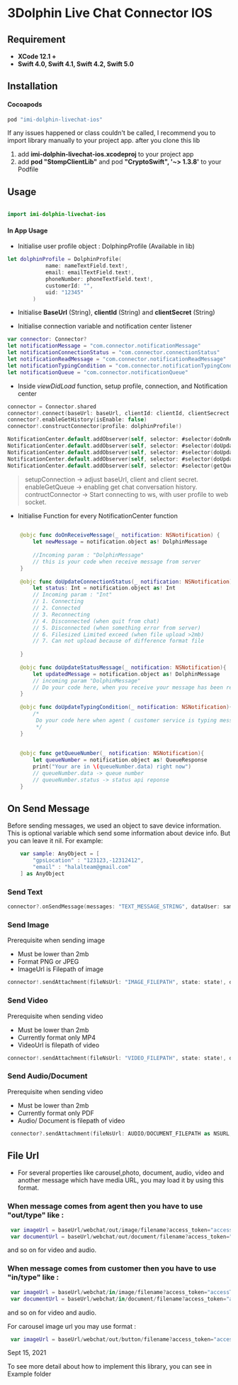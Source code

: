 # 3Dolphin Live Chat Connector IOS



## Requirement


- **XCode 12.1 +**
- **Swift 4.0, Swift 4.1, Swift 4.2, Swift 5.0**

## Installation

#### Cocoapods

```swift
pod "imi-dolphin-livechat-ios"
```

If any issues happened or class couldn't be called, I recommend you to import library manually to your project app. after you clone this lib 
1. add **imi-dolphin-livechat-ios.xcodeproj** to your project app
2. add **pod "StompClientLib"** and pod **"CryptoSwift", '~> 1.3.8'** to your Podfile


## Usage

```swift

import imi-dolphin-livechat-ios

```

#### In App Usage

- Initialise user profile object : DolphinpProfile (Available in lib)

```swift
let dolphinProfile = DolphinProfile(
            name: nameTextField.text!,
            email: emailTextField.text!,
            phoneNumber: phoneTextField.text!,
            customerId: "",
            uid: "12345"
        )
```

- Initialise **BaseUrl** (String), **clientId** (String) and **clientSecret** (String)

- Initialise connection variable and notification center listener

```swift
var connector: Connector?
let notificationMessage = "com.connector.notificationMessage"
let notificationConnectionStatus = "com.connector.connectionStatus"
let notificationReadMessage = "com.connector.notificationReadMessage"
let notificationTypingCondition = "com.connector.notificationTypingCondition"
let notificationQueue = "com.connector.notificationQueue"
```

- Inside *viewDidLoad* function, setup profile, connection, and Notification center

```swift
connector = Connector.shared
connector!.connect(baseUrl: baseUrl, clientId: clientId, clientSecrect: clientSecrect)
connector?.enableGetHistory(isEnable: false)
connector!.constructConnector(profile: dolphinProfile!)

NotificationCenter.default.addObserver(self, selector: #selector(doOnReceiveMessage(_:)), name: Notification.Name(rawValue: notificationMessage), object: nil)
NotificationCenter.default.addObserver(self, selector: #selector(doUpdateConnectionStatus(_:)), name: Notification.Name(rawValue: notificationConnectionStatus), object: nil)
NotificationCenter.default.addObserver(self, selector: #selector(doUpdateStatusMessage(_:)), name: Notification.Name(rawValue: notificationReadMessage), object: nil)
NotificationCenter.default.addObserver(self, selector: #selector(doUpdateTypingCondition(_:)), name: Notification.Name(rawValue: notificationTypingCondition), object: nil)
NotificationCenter.default.addObserver(self, selector: #selector(getQueueNumber(_:)), name: Notification.Name(rawValue: notificationQueue), object: nil)

```

> setupConnection -> adjust baseUrl, client and client secret.
> enableGetQueue -> enabling get chat conversation history.
> contructConnector -> Start connecting to ws, with user profile to web socket.


- Initialise Function for every NotificationCenter function

```swift
 
    @objc func doOnReceiveMessage(_ notification: NSNotification) {
        let newMessage = notification.object as! DolphinMessage
        
        //Incoming param : "DolphinMessage"
        // this is your code when receive message from server
    }
    
    @objc func doUpdateConnectionStatus(_ notification: NSNotification) {
        let status: Int = notification.object as! Int
        // Incoming param : "Int"
        // 1. Connecting
        // 2. Connected
        // 3. Reconnecting
        // 4. Disconnected (when quit from chat)
        // 5. Disconnected (when something error from server)
        // 6. Filesized Limited exceed (when file upload >2mb)
        // 7. Can not upload because of difference format file
        
    }
    
    @objc func doUpdateStatusMessage(_ notification: NSNotification){
        let updatedMessage = notification.object as! DolphinMessage
        // incoming param "DolphinMessage"
        // Do your code here, when you receive your message has been red
    }
    
    @objc func doUpdateTypingCondition(_ notification: NSNotification){
        /*
         Do your code here when agent ( customer service is typing message)
         */
    }
    
     
    @objc func getQueueNumber(_ notification: NSNotification){
        let queueNumber = notification.object as! QueueResponse
        print("Your are in \(queueNumber.data) right now")
        // queueNumber.data -> queue number
        // queueNumber.status -> status api reponse        
    }

```


## On Send Message

Before sending messages, we used an object to save device information. This is optional variable which send some information about device info. 
But you can leave it nil. For example:

```swift
    var sample: AnyObject = [
        "gpsLocation" : "123123,-12312412",
        "email" : "halalteam@gmail.com"
    ] as AnyObject
```

### Send Text

```swift
connector?.onSendMessage(messages: "TEXT_MESSAGE_STRING", dataUser: sample)
```


### Send Image

Prerequisite when sending image

- Must be lower than 2mb
- Format PNG or JPEG
- ImageUrl is Filepath of image

```swift
connector!.sendAttachment(fileNsUrl: "IMAGE_FILEPATH", state: state!, dataUser: sample)
```


### Send Video

Prerequisite when sending video

- Must be lower than 2mb
- Currently format only MP4
- VideoUrl is filepath of video

```swift
connector!.sendAttachment(fileNsUrl: "VIDEO_FILEPATH", state: state!, dataUser: sample)
```

### Send Audio/Document

Prerequisite when sending video

- Must be lower than 2mb
- Currently format only PDF
- Audio/ Document is filepath of video

```swift
 connector?.sendAttachment(fileNsUrl: AUDIO/DOCUMENT_FILEPATH as NSURL, state: state!, dataUser: sample)
```

## File Url

- For several properties like carousel,photo, document, audio, video and another message which have media URL, you may load it by using this format.

### When message comes from **agent** then you have to use "**out/type**" like :

```swift
 var imageUrl = baseUrl/webchat/out/image/filename?access_token="accessToken"
 var documentUrl = baseUrl/webchat/out/document/filename?access_token="accessToken"
```
and so on for video and audio.

### When message comes from **customer** then you have to use "**in/type**" like :

```swift
 var imageUrl = baseUrl/webchat/in/image/filename?access_token="accessToken"
 var documentUrl = baseUrl/webchat/in/document/filename?access_token="accessToken"
```
and so on for video and audio.

For carousel image url you may use format :
```swift
 var imageUrl = baseUrl/webchat/out/button/filename?access_token="accessToken"
```

Sept 15, 2021

To see more detail about how to implement this library, you can see in Example folder
